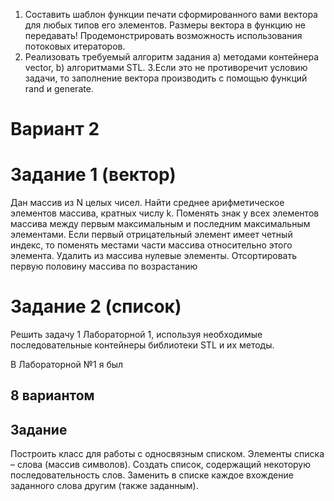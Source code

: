 1. Составить шаблон функции печати сформированного вами вектора для любых типов его
   элементов. Размеры вектора в функцию не передавать! Продемонстрировать возможность
   использования потоковых итераторов.
2. Реализовать требуемый алгоритм задания
   a) методами контейнера vector,
   b) алгоритмами STL.
   3.Если это не противоречит условию задачи, то заполнение вектора производить с помощью
   функций rand и generate.

# Вариант 2

# Задание 1 (вектор)

Дан массив из N целых чисел. Найти среднее арифметическое элементов массива, кратных числу k.
Поменять знак у всех элементов массива между первым максимальным и последним максимальным
элементами.
Если первый отрицательный элемент имеет четный индекс, то поменять местами части
массива относительно этого элемента.
Удалить из массива нулевые элементы.
Отсортировать первую половину массива по возрастанию

# Задание 2 (список)

Решить задачу 1 Лабораторной 1, используя необходимые последовательные контейнеры
библиотеки STL и их методы.

В Лабораторной №1 я был

## 8 вариантом

## Задание

Построить класс для работы с односвязным списком. Элементы списка – слова
(массив символов). Создать список, содержащий некоторую последовательность слов.
Заменить в списке каждое вхождение заданного слова другим (также заданным).

